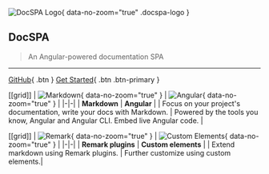 ![DocSPA Logo](./assets/docspa_mark-only.png){ data-no-zoom="true" .docspa-logo }

<h2>DocSPA <small><env var="version"><env></small></h2>

> An Angular-powered documentation SPA

---

[GitHub](https://github.com/swimlane/docspa){ .btn } [Get Started](/#docspa){ .btn .btn-primary }

[[grid]]
| ![Markdown](./assets/2000px-Markdown-mark-solid.svg.png){ data-no-zoom="true" } | ![Angular](./assets/angular2.png){ data-no-zoom="true" } |
|-|-|
| **Markdown** | **Angular** |
| Focus on your project's documentation, write your docs with Markdown. | Powered by the tools you know, Angular and Angular CLI. Embed live Angular code. |

[[grid]]
| ![Remark](./assets/remark.svg){ data-no-zoom="true" } | ![Custom Elements](./assets/Creating-custom-HTML-180x180.png){ data-no-zoom="true" } |
|-|-|
| **Remark plugins** | **Custom elements** |
| Extend markdown using Remark plugins. | Further customize using custom elements.| 